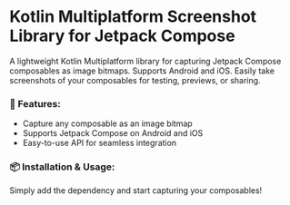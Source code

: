 # Kotlin Multiplatform Screenshot Library for Jetpack Compose

A lightweight Kotlin Multiplatform library for capturing Jetpack Compose composables as image bitmaps. Supports Android and iOS. Easily take screenshots of your composables for testing, previews, or sharing.

### 🚀 Features:
- Capture any composable as an image bitmap
- Supports Jetpack Compose on Android and iOS
- Easy-to-use API for seamless integration

### 📦 Installation & Usage:
Simply add the dependency and start capturing your composables!